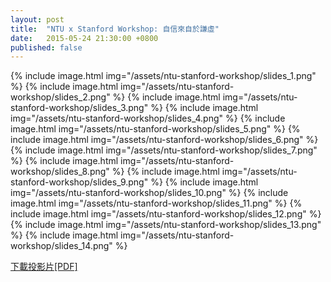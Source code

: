```yaml
---
layout: post
title:  "NTU x Stanford Workshop: 自信來自於謙虛"
date:   2015-05-24 21:30:00 +0800
published: false
---
```


{% include image.html
           img="/assets/ntu-stanford-workshop/slides_1.png" %}
{% include image.html
           img="/assets/ntu-stanford-workshop/slides_2.png" %}
{% include image.html
           img="/assets/ntu-stanford-workshop/slides_3.png" %}
{% include image.html
           img="/assets/ntu-stanford-workshop/slides_4.png" %}
{% include image.html
           img="/assets/ntu-stanford-workshop/slides_5.png" %}
{% include image.html
           img="/assets/ntu-stanford-workshop/slides_6.png" %}
{% include image.html
           img="/assets/ntu-stanford-workshop/slides_7.png" %}
{% include image.html
           img="/assets/ntu-stanford-workshop/slides_8.png" %}
{% include image.html
           img="/assets/ntu-stanford-workshop/slides_9.png" %}
{% include image.html
           img="/assets/ntu-stanford-workshop/slides_10.png" %}
{% include image.html
           img="/assets/ntu-stanford-workshop/slides_11.png" %}
{% include image.html
           img="/assets/ntu-stanford-workshop/slides_12.png" %}
{% include image.html
           img="/assets/ntu-stanford-workshop/slides_13.png" %}
{% include image.html
           img="/assets/ntu-stanford-workshop/slides_14.png" %}

[下載投影片[PDF]](/assets/ntu-stanford-workshop/slides.pdf)
